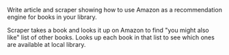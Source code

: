 Write article and scraper showing how to use Amazon as a recommendation engine for
books in your library. 

Scraper takes a book and looks it up on Amazon to find "you might also like" list of other books.
Looks up each book in that list to see which ones are available at local library.